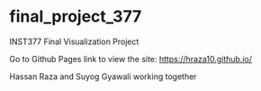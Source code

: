 # final_project_377
INST377 Final Visualization Project

Go to Github Pages link to view the site:
https://hraza10.github.io/

Hassan Raza and Suyog Gyawali working together
